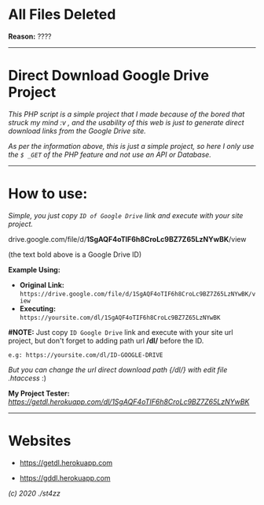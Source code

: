 # All Files Deleted
**Reason:** ????

------------------------------------------------------------------------

# Direct Download Google Drive Project
*This PHP script is a simple project that I made because of the bored that struck my mind :v , and the usability of this web is just to generate direct download links from the Google Drive site.*

*As per the information above, this is just a simple project, so here I only use the `$ _GET` of the PHP feature and not use an API or Database.*

------------------------------------------------------------------------

# How to use:
*Simple, you just copy `ID of Google Drive` link and execute with your site project.*

drive.google.com/file/d/**1SgAQF4oTIF6h8CroLc9BZ7Z65LzNYwBK**/view

(the text bold above is a Google Drive ID)

**Example Using:**
- **Original Link:** `https://drive.google.com/file/d/1SgAQF4oTIF6h8CroLc9BZ7Z65LzNYwBK/view`
- **Executing:** `https://yoursite.com/dl/1SgAQF4oTIF6h8CroLc9BZ7Z65LzNYwBK`

**#NOTE:** Just copy `ID Google Drive` link and execute with your site url project, but don't forget to adding path url **/dl/** before the ID.

`e.g: https://yoursite.com/dl/ID-GOOGLE-DRIVE`

*But you can change the url direct download path {/dl/} with edit file .htaccess* :)

**My Project Tester:**
*https://getdl.herokuapp.com/dl/1SgAQF4oTIF6h8CroLc9BZ7Z65LzNYwBK*

------------------------------------------------------------------------

# Websites
- https://getdl.herokuapp.com

- https://gddl.herokuapp.com

*(c) 2020 ./st4zz*
